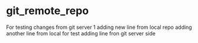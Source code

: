 # git_remote_repo
For testing
changes from git server 1
adding new line from local repo
adding another line from local for test
adding line fron git server side
